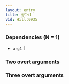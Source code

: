 ```yaml
---
layout: entry
title: ལྡང་√1
vid: Hill:0935
---
```

### Dependencies (N = 1)
* `arg1` 1


### Two overt arguments


### Three overt arguments
